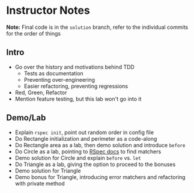 # Instructor Notes

**Note:** Final code is in the `solution` branch, refer to the individual commits for the order of things

## Intro

* Go over the history and motivations behind TDD
  * Tests as documentation
  * Preventing over-engineering
  * Easier refactoring, preventing regressions
* Red, Green, Refactor
* Mention feature testing, but this lab won't go into it

## Demo/Lab

* Explain `rspec init`, point out random order in config file
* Do Rectangle initialization and perimeter as a code-along
* Do Rectangle area as a lab, then demo solution and introduce `before`
* Do Circle as a lab, pointing to [RSpec docs](https://relishapp.com/rspec/rspec-expectations/docs/built-in-matchers) to find matchers
* Demo solution for Circle and explain `before` vs. `let`
* Do Triangle as a lab, giving the option to proceed to the bonuses
* Demo solution for Triangle
* Demo bonus for Triangle, introducing error matchers and refactoring with private method
